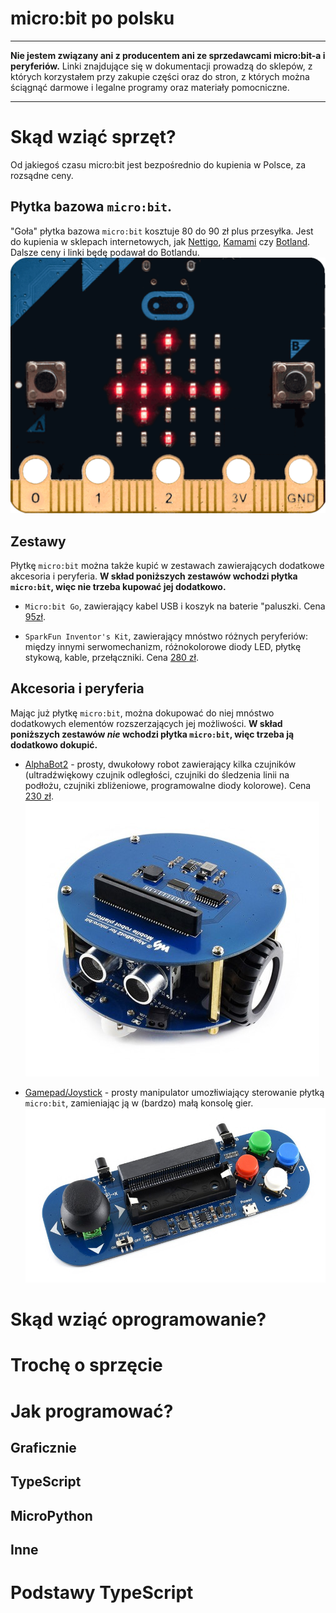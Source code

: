 # micro:bit po polsku

----

**Nie jestem związany ani z producentem ani ze sprzedawcami micro:bit-a i peryferiów.**
Linki znajdujące się w dokumentacji prowadzą do sklepów, z których korzystałem przy zakupie
części oraz do stron, z których można ściągnąć darmowe i legalne programy oraz materiały pomocniczne.

----

# Skąd wziąć sprzęt?

Od jakiegoś czasu micro:bit jest bezpośrednio do kupienia w Polsce, za rozsądne ceny.

## Płytka bazowa `micro:bit`.

"Goła" płytka bazowa `micro:bit` kosztuje 80 do 90 zł plus przesyłka. Jest do kupienia w sklepach internetowych, jak [Nettigo](https://nettigo.pl/products/modul-edukacyjny-bbc-micro-bit), [Kamami](https://kamami.pl/microbit/564492-modul-edukacyjny-microbit-dev-14208.html) czy [Botland](https://botland.com.pl/pl/microbit-zestawy-edukacyjne/8575-microbit-bbc-podstawowy-modul-edukacyjny-cortex-m0-akcelerometr-bluetooth-led-5x5-6405227110480.html). Dalsze ceny i linki będę podawał do Botlandu. ![AB2](img/MicroBit.png)

## Zestawy

Płytkę `micro:bit` można także kupić w zestawach zawierających dodatkowe akcesoria i peryferia. **W skład poniższych zestawów wchodzi płytka `micro:bit`, więc nie trzeba kupować jej dodatkowo.**

* `Micro:bit Go`, zawierający kabel USB i koszyk na baterie "paluszki. Cena [95zł](https://botland.com.pl/pl/microbit-zestawy-edukacyjne/8574-microbit-go-bbc-rozszerzony-modul-edukacyjny-cortex-m0-akcelerometr-bluetooth-led-5x5-akcesoria-640522711055.html).

* `SparkFun Inventor's Kit`, zawierający mnóstwo różnych peryferiów: między innymi serwomechanizm, różnokolorowe diody LED, płytkę stykową, kable, przełączniki. Cena [280 zł](https://botland.com.pl/pl/microbit-zestawy-edukacyjne/11130-sparkfun-inventor-s-kit-dla-bbc-microbit-845156008544.html).


## Akcesoria i peryferia

Mając już płytkę `micro:bit`, można dokupować do niej mnóstwo dodatkowych elementów rozszerzających jej możliwości. **W skład poniższych zestawów *nie* wchodzi płytka `micro:bit`, więc trzeba ją dodatkowo dokupić.**

* [AlphaBot2](https://www.waveshare.com/alphabot2-for-micro-bit-acce-pack.htm) - prosty, dwukołowy robot zawierający kilka czujników (ultradźwiękowy czujnik odległości, czujniki do śledzenia linii na podłożu, czujniki zbliżeniowe, programowalne diody kolorowe). Cena [230 zł](https://botland.com.pl/pl/alphabot/13305-alphabot2-acce-pack-kolowa-platforma-robota-z-czujnikami-i-napedem-dc-dla-microbit.html). ![AB2](img/AlphaBot2.png)

* [Gamepad/Joystick](https://www.waveshare.com/joystick-for-micro-bit.htm) - prosty manipulator umozłiwiający sterowanie płytką `micro:bit`, zamieniając ją w (bardzo) małą konsolę gier. ![AB2](img/Joystick.png)

# Skąd wziąć oprogramowanie?

# Trochę o sprzęcie

# Jak programować?

## Graficznie

## TypeScript

## MicroPython

## Inne

# Podstawy TypeScript

